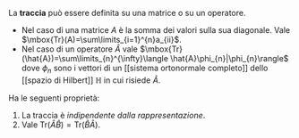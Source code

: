 La **traccia** può essere definita su una matrice o su un operatore.
- Nel caso di una matrice $A$ è la somma dei valori sulla sua diagonale. Vale $\mbox{Tr}(A)=\sum\limits_{i=1}^{n}a_{ii}$.
- Nel caso di un operatore $\hat{A}$ vale $\mbox{Tr}(\hat{A})=\sum\limits_{n}^{\infty}\langle \hat{A}\phi_{n}|\phi_{n}\rangle$ dove $\phi_{n}$ sono i vettori di un [[sistema ortonormale completo]] dello [[spazio di Hilbert]] $\mathbb{H}$ in cui risiede $\hat{A}$.

Ha le seguenti proprietà:
1. La traccia è *indipendente dalla rappresentazione*.
2. Vale $\mbox{Tr}(\hat{A}\hat{B})=\mbox{Tr}(\hat{B}\hat{A})$.